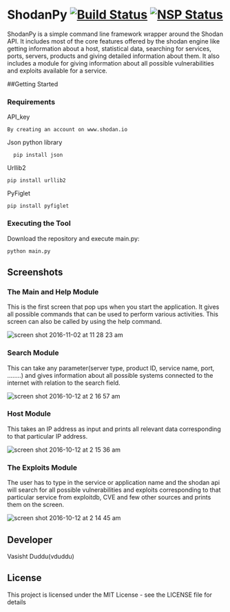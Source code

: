 # ShodanPy      [![Build Status](https://travis-ci.org/vduddu/ShodanPy.svg?branch=master)](https://travis-ci.org/vduddu/ShodanPy) [![NSP Status](https://nodesecurity.io/orgs/vduddu/projects/a1379c25-b260-49b7-9d6f-929b54300b5a/badge)](https://nodesecurity.io/orgs/vduddu/projects/a1379c25-b260-49b7-9d6f-929b54300b5a)
ShodanPy is a simple command line framework wrapper around the Shodan API. It includes most of the core features offered by the shodan engine like getting information about a host, statistical data, searching for services, ports, servers, products and giving detailed information about them. It also includes a module for giving information about all possible vulnerabilities and exploits available for a service.

##Getting Started

### Requirements

API_key

    By creating an account on www.shodan.io

Json python library
      
      pip install json

Urllib2
  
    pip install urllib2

PyFiglet
  
    pip install pyfiglet

### Executing the Tool

Download the repository and execute main.py:

    python main.py

## Screenshots

### The Main and Help Module

This is the first screen that pop ups when you start the application. It gives all possible commands that can be used to perform various activities. This screen can also be called by using the help command.

![screen shot 2016-11-02 at 11 28 23 am](https://cloud.githubusercontent.com/assets/20644368/19918230/8cdd3fb0-a0ef-11e6-88c3-5c5571408938.png)


### Search Module

This can take any parameter(server type, product ID, service name, port, ........) and gives information about all possible systems connected to the internet with relation to the search field.

![screen shot 2016-10-12 at 2 16 57 am](https://cloud.githubusercontent.com/assets/20644368/19289083/a4356662-9026-11e6-8995-406ecdf5b3c8.png)


### Host Module

This takes an IP address as input and prints all relevant data corresponding to that particular IP address.

![screen shot 2016-10-12 at 2 15 36 am](https://cloud.githubusercontent.com/assets/20644368/19289047/77a2e1f6-9026-11e6-90f8-47c49467a672.png)


### The Exploits Module

The user has to type in the service or application name and the shodan api will search for all possible vulnerabilities and exploits corresponding to that particular service from exploitdb, CVE and few other sources and prints them on the screen.

![screen shot 2016-10-12 at 2 14 45 am](https://cloud.githubusercontent.com/assets/20644368/19289020/5a654958-9026-11e6-9b95-37d8ead8cc74.png)



## Developer

Vasisht Duddu(vduddu)

## License

This project is licensed under the MIT License - see the LICENSE file for details
